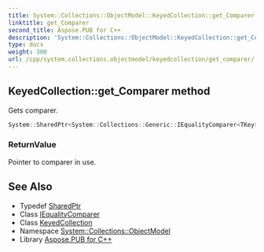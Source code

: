 ```yaml
---
title: System::Collections::ObjectModel::KeyedCollection::get_Comparer method
linktitle: get_Comparer
second_title: Aspose.PUB for C++
description: 'System::Collections::ObjectModel::KeyedCollection::get_Comparer method. Gets comparer in C++.'
type: docs
weight: 300
url: /cpp/system.collections.objectmodel/keyedcollection/get_comparer/
---
```

## KeyedCollection::get_Comparer method


Gets comparer.

```cpp
System::SharedPtr<System::Collections::Generic::IEqualityComparer<TKey>> System::Collections::ObjectModel::KeyedCollection<TKey, TItem>::get_Comparer()
```


### ReturnValue

Pointer to comparer in use.

## See Also

* Typedef [SharedPtr](../../../system/sharedptr/)
* Class [IEqualityComparer](../../../system.collections.generic/iequalitycomparer/)
* Class [KeyedCollection](../)
* Namespace [System::Collections::ObjectModel](../../)
* Library [Aspose.PUB for C++](../../../)
